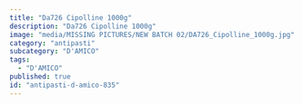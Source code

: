```yaml
---
title: "Da726 Cipolline 1000g"
description: "Da726 Cipolline 1000g"
image: "media/MISSING PICTURES/NEW BATCH 02/DA726_Cipolline_1000g.jpg"
category: "antipasti"
subcategory: "D'AMICO"
tags:
  - "D'AMICO"
published: true
id: "antipasti-d-amico-835"
---
```

